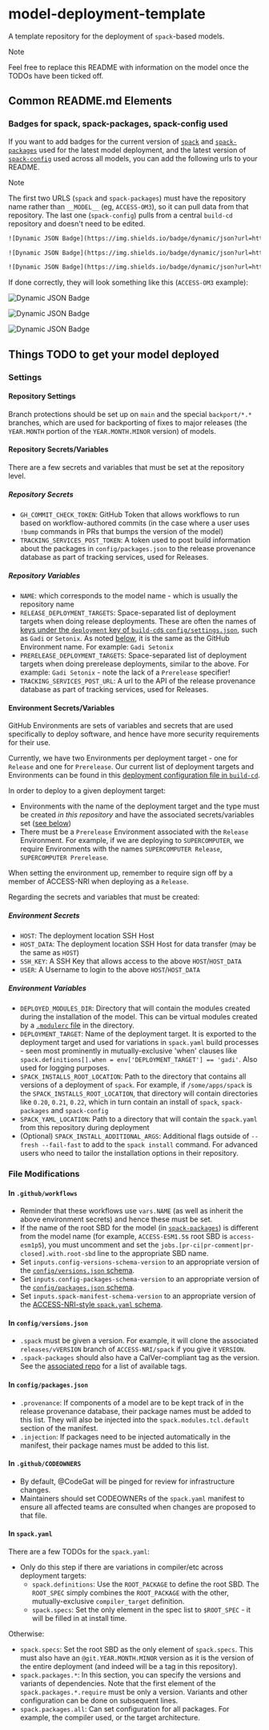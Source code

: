 # model-deployment-template

A template repository for the deployment of `spack`-based models.

> [!NOTE]
> Feel free to replace this README with information on the model once the TODOs have been ticked off.

## Common README.md Elements

### Badges for spack, spack-packages, spack-config used

If you want to add badges for the current version of [`spack`](https://github.com/ACCESS-NRI/spack) and [`spack-packages`](https://github.com/ACCESS-NRI/spack-packages) used for the latest model deployment, and the latest version of [`spack-config`](https://github/ACCESS-NRI/spack-config) used across all models, you can add the following urls to your README.

> [!NOTE]
> The first two URLS (`spack` and `spack-packages`) must have the repository name rather than `__MODEL__` (eg, `ACCESS-OM3`), so it can pull data from that repository. The last one (`spack-config`) pulls from a central `build-cd` repository and doesn't need to be edited.

```txt
![Dynamic JSON Badge](https://img.shields.io/badge/dynamic/json?url=https%3A%2F%2Fgithub.com%2FACCESS-NRI%2F__MODEL__%2Fraw%2Fmain%2Fconfig%2Fversions.json&query=%24.spack-packages&label=ACCESS-NRI%2Fspack-packages)

![Dynamic JSON Badge](https://img.shields.io/badge/dynamic/json?url=https%3A%2F%2Fgithub.com%2FACCESS-NRI%2F__MODEL__%2Fraw%2Fmain%2Fconfig%2Fversions.json&query=%24.spack&label=ACCESS-NRI%2Fspack)

![Dynamic JSON Badge](https://img.shields.io/badge/dynamic/json?url=https%3A%2F%2Fgithub.com%2FACCESS-NRI%2Fbuild-cd%2Fraw%2FHEAD%2Fconfig%2Fsettings.json&query=%24.deployment.Gadi.Release.%5B'0.22'%5D.spack-config&label=ACCESS-NRI%2Fspack-config%20(Gadi))
```

If done correctly, they will look something like this (`ACCESS-OM3` example):

![Dynamic JSON Badge](https://img.shields.io/badge/dynamic/json?url=https%3A%2F%2Fgithub.com%2FACCESS-NRI%2FACCESS-OM3%2Fraw%2Fmain%2Fconfig%2Fversions.json&query=%24.spack-packages&label=ACCESS-NRI%2Fspack-packages)

![Dynamic JSON Badge](https://img.shields.io/badge/dynamic/json?url=https%3A%2F%2Fgithub.com%2FACCESS-NRI%2FACCESS-OM3%2Fraw%2Fmain%2Fconfig%2Fversions.json&query=%24.spack&label=ACCESS-NRI%2Fspack)

![Dynamic JSON Badge](https://img.shields.io/badge/dynamic/json?url=https%3A%2F%2Fgithub.com%2FACCESS-NRI%2Fbuild-cd%2Fraw%2FHEAD%2Fconfig%2Fsettings.json&query=%24.deployment.Gadi.Release.%5B'0.22'%5D.spack-config&label=ACCESS-NRI%2Fspack-config%20(Gadi))

## Things TODO to get your model deployed

### Settings

#### Repository Settings

Branch protections should be set up on `main` and the special `backport/*.*` branches, which are used for backporting of fixes to major releases (the `YEAR.MONTH` portion of the `YEAR.MONTH.MINOR` version) of models.

#### Repository Secrets/Variables

There are a few secrets and variables that must be set at the repository level.

##### Repository Secrets

* `GH_COMMIT_CHECK_TOKEN`: GitHub Token that allows workflows to run based on workflow-authored commits (in  the case where a user uses `!bump` commands in PRs that bumps the version of the model)
* `TRACKING_SERVICES_POST_TOKEN`: A token used to post build information about the packages in `config/packages.json` to the release provenance database as part of tracking services, used for Releases.

##### Repository Variables

* `NAME`: which corresponds to the model name - which is usually the repository name
* `RELEASE_DEPLOYMENT_TARGETS`: Space-separated list of deployment targets when doing release deployments. These are often the names of [keys under the `deployment` key of `build-cd`s `config/settings.json`](https://github.com/ACCESS-NRI/build-cd/blob/09cdf100eefc58f06900e8e9145e77b4caf5a39d/config/settings.json#L3), such as `Gadi` or `Setonix`. As noted [below](#environment-secretsvariables), it is the same as the GitHub Environment name. For example: `Gadi Setonix`
* `PRERELEASE_DEPLOYMENT_TARGETS`: Space-separated list of deployment targets when doing prerelease deployments, similar to the above. For example: `Gadi Setonix` - note the lack of a `Prerelease` specifier!
* `TRACKING_SERVICES_POST_URL`: A url to the API of the release provenance database as part of tracking services, used for Releases.

#### Environment Secrets/Variables

GitHub Environments are sets of variables and secrets that are used specifically to deploy software, and hence have more security requirements for their use.

Currently, we have two Environments per deployment target - one for `Release` and one for `Prerelease`. Our current list of deployment targets and Environments can be found in this [deployment configuration file in `build-cd`](https://github.com/ACCESS-NRI/build-cd/blob/main/config/deployment-environment.json).

In order to deploy to a given deployment target:

* Environments with the name of the deployment target and the type must be created _in this repository_ and have the associated secrets/variables set ([see below](#environment-secrets))
* There must be a `Prerelease` Environment associated with the `Release` Environment. For example, if we are deploying to `SUPERCOMPUTER`, we require Environments with the names `SUPERCOMPUTER Release`, `SUPERCOMPUTER Prerelease`.

When setting the environment up, remember to require sign off by a member of ACCESS-NRI when deploying as a `Release`.

Regarding the secrets and variables that must be created:

##### Environment Secrets

* `HOST`: The deployment location SSH Host
* `HOST_DATA`: The deployment location SSH Host for data transfer (may be the same as `HOST`)
* `SSH_KEY`: A SSH Key that allows access to the above `HOST`/`HOST_DATA`
* `USER`: A Username to login to the above `HOST`/`HOST_DATA`

##### Environment Variables

* `DEPLOYED_MODULES_DIR`: Directory that will contain the modules created during the installation of the model. This can be virtual modules created by a [`.modulerc` file](https://github.com/ACCESS-NRI/build-cd/tree/main/tools/modules) in the directory.
* `DEPLOYMENT_TARGET`: Name of the deployment target. It is exported to the deployment target and used for variations in `spack.yaml` build processes - seen most prominently in mutually-exclusive 'when' clauses like `spack.definitions[].when = env['DEPLOYMENT_TARGET'] == 'gadi'`. Also used for logging purposes.
* `SPACK_INSTALLS_ROOT_LOCATION`: Path to the directory that contains all versions of a deployment of `spack`. For example, if `/some/apps/spack` is the `SPACK_INSTALLS_ROOT_LOCATION`, that directory will contain directories like `0.20`, `0.21`, `0.22`, which in turn contain an install of `spack`, `spack-packages` and `spack-config`
* `SPACK_YAML_LOCATION`: Path to a directory that will contain the `spack.yaml` from this repository during deployment
* (Optional) `SPACK_INSTALL_ADDITIONAL_ARGS`: Additional flags outside of `--fresh --fail-fast` to add to the `spack install` command. For advanced users who need to tailor the installation options in their repository.

### File Modifications

#### In `.github/workflows`

* Reminder that these workflows use `vars.NAME` (as well as inherit the above environment secrets) and hence these must be set.
* If the name of the root SBD for the model (in [`spack-packages`](https://github.com/ACCESS-NRI/spack-packages/tree/main/packages)) is different from the model name (for example, `ACCESS-ESM1.5`s root SBD is `access-esm1p5`), you must uncomment and set the `jobs.[pr-ci|pr-comment|pr-closed].with.root-sbd` line to the appropriate SBD name.
* Set `inputs.config-versions-schema-version` to an appropriate version of the [`config/versions.json` schema](https://github.com/ACCESS-NRI/schema/tree/main/au.org.access-nri/model/deployment/config/versions).
* Set `inputs.config-packages-schema-version` to an appropriate version of the [`config/packages.json` schema](https://github.com/ACCESS-NRI/schema/tree/main/au.org.access-nri/model/deployment/config/packages).
* Set `inputs.spack-manifest-schema-version` to an appropriate version of the [ACCESS-NRI-style `spack.yaml` schema](https://github.com/ACCESS-NRI/schema/tree/main/au.org.access-nri/model/spack/environment/deployment).

#### In `config/versions.json`

* `.spack` must be given a version. For example, it will clone the associated `releases/vVERSION` branch of `ACCESS-NRI/spack` if you give it `VERSION`.
* `.spack-packages` should also have a CalVer-compliant tag as the version. See the [associated repo](https://github.com/ACCESS-NRI/spack-packages/tags) for a list of available tags.

#### In `config/packages.json`

* `.provenance`: If components of a model are to be kept track of in the release provenance database, their package names must be added to this list. They will also be injected into the `spack.modules.tcl.default` section of the manifest.
* `.injection`: If packages need to be injected automatically in the manifest, their package names must be added to this list.

#### In `.github/CODEOWNERS`

* By default, @CodeGat will be pinged for review for infrastructure changes.
* Maintainers should set CODEOWNERs of the `spack.yaml` manifest to ensure all affected teams are consulted when changes are proposed to that file.

#### In `spack.yaml`

There are a few TODOs for the `spack.yaml`:

* Only do this step if there are variations in compiler/etc across deployment targets:
  * `spack.definitions`: Use the `ROOT_PACKAGE` to define the root SBD. The `ROOT_SPEC` simply combines the `ROOT_PACKAGE` with the other, mutually-exclusive `compiler_target` definition.
  * `spack.specs`: Set the only element in the spec list to `$ROOT_SPEC` - it will be filled in at install time.

Otherwise:

* `spack.specs`: Set the root SBD as the only element of `spack.specs`. This must also have an `@git.YEAR.MONTH.MINOR` version as it is the version of the entire deployment (and indeed will be a tag in this repository).
* `spack.packages.*`: In this section, you can specify the versions and variants of dependencies. Note that the first element of the `spack.packages.*.require` must be only a version. Variants and other configuration can be done on subsequent lines.
* `spack.packages.all`: Can set configuration for all packages. For example, the compiler used, or the target architecture.

